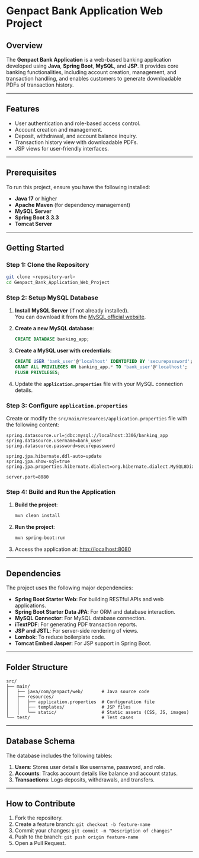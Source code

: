 # Genpact Bank Application Web Project

## Overview
The **Genpact Bank Application** is a web-based banking application developed using **Java**, **Spring Boot**, **MySQL**, and **JSP**. It provides core banking functionalities, including account creation, management, and transaction handling, and enables customers to generate downloadable PDFs of transaction history.

---

## Features
- User authentication and role-based access control.
- Account creation and management.
- Deposit, withdrawal, and account balance inquiry.
- Transaction history view with downloadable PDFs.
- JSP views for user-friendly interfaces.

---

## Prerequisites
To run this project, ensure you have the following installed:
- **Java 17** or higher
- **Apache Maven** (for dependency management)
- **MySQL Server**
- **Spring Boot 3.3.3**
- **Tomcat Server**

---

## Getting Started

### Step 1: Clone the Repository
```bash
git clone <repository-url>
cd Genpact_Bank_Application_Web_Project
```

### Step 2: Setup MySQL Database
1. **Install MySQL Server** (if not already installed).  
   You can download it from the [MySQL official website](https://dev.mysql.com/downloads/).

2. **Create a new MySQL database**:
   ```sql
   CREATE DATABASE banking_app;
   ```

3. **Create a MySQL user with credentials**:
   ```sql
   CREATE USER 'bank_user'@'localhost' IDENTIFIED BY 'securepassword';
   GRANT ALL PRIVILEGES ON banking_app.* TO 'bank_user'@'localhost';
   FLUSH PRIVILEGES;
   ```

4. Update the **`application.properties`** file with your MySQL connection details.

### Step 3: Configure `application.properties`
Create or modify the `src/main/resources/application.properties` file with the following content:
```properties
spring.datasource.url=jdbc:mysql://localhost:3306/banking_app
spring.datasource.username=bank_user
spring.datasource.password=securepassword

spring.jpa.hibernate.ddl-auto=update
spring.jpa.show-sql=true
spring.jpa.properties.hibernate.dialect=org.hibernate.dialect.MySQL8Dialect

server.port=8080
```

### Step 4: Build and Run the Application
1. **Build the project**:
   ```bash
   mvn clean install
   ```

2. **Run the project**:
   ```bash
   mvn spring-boot:run
   ```

3. Access the application at: [http://localhost:8080](http://localhost:8080)

---

## Dependencies
The project uses the following major dependencies:
- **Spring Boot Starter Web**: For building RESTful APIs and web applications.
- **Spring Boot Starter Data JPA**: For ORM and database interaction.
- **MySQL Connector**: For MySQL database connection.
- **iTextPDF**: For generating PDF transaction reports.
- **JSP and JSTL**: For server-side rendering of views.
- **Lombok**: To reduce boilerplate code.
- **Tomcat Embed Jasper**: For JSP support in Spring Boot.

---

## Folder Structure
```
src/
├── main/
│   ├── java/com/genpact/web/       # Java source code
│   ├── resources/
│   │   ├── application.properties  # Configuration file
│   │   ├── templates/              # JSP files
│   │   └── static/                 # Static assets (CSS, JS, images)
└── test/                           # Test cases
```

---

## Database Schema
The database includes the following tables:
1. **Users**: Stores user details like username, password, and role.
2. **Accounts**: Tracks account details like balance and account status.
3. **Transactions**: Logs deposits, withdrawals, and transfers.

---

## How to Contribute
1. Fork the repository.
2. Create a feature branch: `git checkout -b feature-name`
3. Commit your changes: `git commit -m "Description of changes"`
4. Push to the branch: `git push origin feature-name`
5. Open a Pull Request.

---
